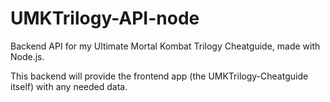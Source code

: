 # UMKTrilogy-API-node

Backend API for my Ultimate Mortal Kombat Trilogy Cheatguide, made with Node.js.

This backend will provide the frontend app (the UMKTrilogy-Cheatguide itself) with any needed data.
